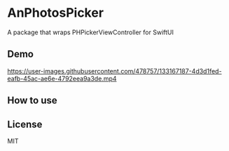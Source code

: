 # AnPhotosPicker

A package that wraps PHPickerViewController for SwiftUI

## Demo

https://user-images.githubusercontent.com/478757/133167187-4d3d1fed-eafb-45ac-ae6e-4792eea9a3de.mp4

## How to use

## License

MIT


